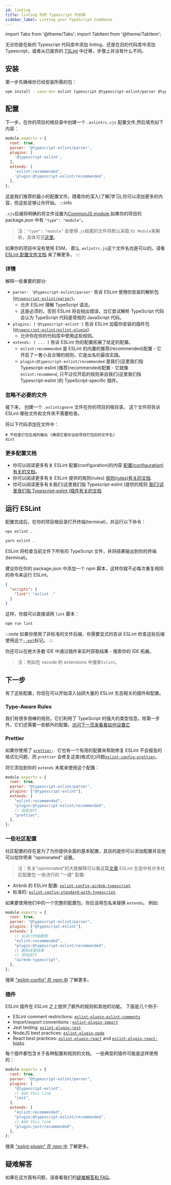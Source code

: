 ```yaml
---
id: linting
title: linting 你的 Typescript 代码库
sidebar_label: Linting your TypeScript Codebase
---
```


import Tabs from '@theme/Tabs';
import TabItem from '@theme/TabItem';

无论你是在新的 Typescript 代码库中添加 linting、还是在旧的代码库中添加 Typescript，或者从已废弃的 [TSLint](https://www.npmjs.com/package/tslint) 中迁移，步骤上并没有什么不同。

## 安装

第一步先确保你已经安装所需的包：

```bash npm2yarn
npm install --save-dev eslint typescript @typescript-eslint/parser @typescript-eslint/eslint-plugin
```

## 配置

下一步，在你的项目的根目录中创建一个 `.eslintrc.cjs` 配置文件,然后填充如下内容：

<!-- prettier-ignore -->
```js title=".eslintrc.cjs"
module.exports = {
  root: true,
  parser: '@typescript-eslint/parser',
  plugins: [
    '@typescript-eslint',
  ],
  extends: [
    'eslint:recommended',
    'plugin:@typescript-eslint/recommended',
  ],
};
```

这是我们推荐的最小的配置文件。随着你的深入(了解|学习),你可以添加更多的内容，但这些足够让你开始。
:::info

`.cjs`后缀将明确的将文件设置为[CommonJS module](https://nodejs.org/dist/latest-v18.x/docs/api/modules.html),如果你的项目的 package.json 中有 `"type": "module"`。

> 注：`"type": "module"` 会使得`.js`结尾的文件将默认采取 `ES Module`来解析，具体可见[这里](https://nodejs.org/docs/latest-v13.x/api/esm.html#esm_enabling)。

如果你的项目中没有使用 ESM， 那么`.eslintrc.js`这个文件名也是可以的。请看 [ESLint 配置文件文档](https://eslint.org/docs/user-guide/configuring/configuration-files) 来了解更多。
:::

### 详情

解释一些重要的部分:

- `parser: '@typescript-eslint/parser'` 告诉 ESLint 使用你安装的解析包 ([`@typescript-eslint/parser`](https://github.com/typescript-eslint/typescript-eslint/tree/main/packages/parser))。
  - 允许 ESLint 理解 TypeScript 语法。
  - 这是必须的，否则 ESLint 将会抛出错误，当它尝试解析 TypeScript 代码会认为 TypeScript 代码是常规的 JavaScript 代码。
- `plugins: ['@typescript-eslint']` 告诉 ESLint 加载你安装的插件包 ([`@typescript-eslint/eslint-plugin`](https://github.com/typescript-eslint/typescript-eslint/tree/main/packages/eslint-plugin)).
  - 允许你在你的代码库中使用这些规则。
- `extends: [ ... ]` 告诉 ESLint 你的配置拓展了给定的配置。
  - `eslint:recommended` 是 ESLint 的内置的推荐(recommended)配置 - 它开启了一套小且合理的规则，它是出名的最佳实践。
  - `plugin:@typescript-eslint/recommended` 是我们(这里我们指 Typescript-eslint )推荐(recommended)配置 - 它就像 `eslint:recommend`, 只不过仅开启的规则来自我们(这里我们指 Typescript-eslint )的 TypeScript-specific 插件。

### 忽略不必要的文件

接下来， 创建一个 `.eslintignore` 文件在你的项目的根目录。
这个文件将告诉 ESLint 哪些文件和文件夹不需要检查。

将以下代码添加在文件中：

```ignore title=".eslintignore"
# 不检查打包生成的输出 (确保它是你当前项目打包后的文件名)
dist
```

### 更多配置文档

- 你可以阅读更多有关 ESLint 配置(configuration)的内容 [配置(configuration)有关的文档](https://eslint.org/docs/user-guide/configuring)。
- 你可以阅读更多有关 ESLint 提供的规则(rules) [规则(rules)有关的文档](https://eslint.org/docs/rules/).
- 你可以阅读更多有关我们(这里我们指 Typescript-eslint )提供的规则 [我们(这里我们指 Typescript-eslint )插件有关的文档](https://typescript-eslint.io/rules/)

## 运行 ESLint

配置完成后，在你的项目根目录打开终端(terminal)，并运行以下命令：
<Tabs groupId="npm2yarn">
<TabItem value="npm">

```bash
npx eslint .
```

</TabItem>
<TabItem value="Yarn">

```bash
yarn eslint .
```

</TabItem>
</Tabs>

ESLint 将检查当前文件下所有的 TypeScript 文件，并将结果输出到你的终端(terminal)。

建议你在你的 package.json 中添加一个 npm 脚本，这样你就不必每次重复相同的命令来运行 ESLint。

```json title="package.json"
{
  "scripts": {
    "lint": "eslint ."
  }
}
```

这样，你就可以直接调用 `lint` 脚本：

```bash npm2yarn
npm run lint
```

:::note
如果你使用了非标准的文件后缀，你需要显式的告诉 ESLint 检查这些后缀使用这个[`--ext`](https://eslint.org/docs/user-guide/command-line-interface#--ext)标记。
:::

你还可以在绝大多数 IDE 中通过插件来实时获取结果 - 搜索你的 IDE 拓展。

> 注：例如在 vscode 的 extensions 中搜索`tslint`。

## 下一步

有了这些配置，你现在可以开始深入钻研大量的 ESLint 生态相关的插件和配置。

### Type-Aware Rules

我们有很多很棒的规则，它们利用了 TypeScript 的强大的类型信息。除第一步外，它们还需要一些额外的配置。[访问下一页来看看如何设置它](./TYPED_LINTING.md)

### Prettier

如果你使用了 [`prettier`](https://www.npmjs.com/package/prettier)， 它也有一个有用的配置来帮助修复 ESLint 不会报告的格式化问题，而 `prettier` 会修复这类(格式化)问题[`eslint-config-prettier`](https://www.npmjs.com/package/eslint-config-prettier)。

将它添加到你的 `extends` 末尾来使用这个配置：

```js title=".eslintrc.js"
module.exports = {
  root: true,
  parser: "@typescript-eslint/parser",
  plugins: ["@typescript-eslint"],
  extends: [
    "eslint:recommended",
    "plugin:@typescript-eslint/recommended",
    // 加到这行
    "prettier",
  ],
};
```

### 一些社区配置

社区配置的存在是为了为你提供全面的基本配置，其目的是你可以添加配置并且他可以给你带来 "opinionated" 设置。

> 注：有关"opinionated"的大致解释可以看这篇[文章](https://github.yanhaixiang.com/linter-tutorial/theory/history.html#prettier)
> ESLint 生态中有许多社区配置包
> 一些流行的 "一键" 配置:

- Airbnb 的 ESLint 配置: [`eslint-config-airbnb-typescript`](https://www.npmjs.com/package/eslint-config-airbnb-typescript).
- 标准的: [`eslint-config-standard-with-typescript`](https://www.npmjs.com/package/eslint-config-standard-with-typescript).

如果要使用他们中的一个完整的配置包，你应该用包名来替换 `extends`。
例如:

```js title=".eslintrc.js"
module.exports = {
  root: true,
  parser: "@typescript-eslint/parser",
  plugins: ["@typescript-eslint"],
  extends: [
    // 从这行开始删除
    "eslint:recommended",
    "plugin:@typescript-eslint/recommended",
    // 删到这里结束
    // 添加这行
    "airbnb-typescript",
  ],
};
```

<!-- markdownlint-disable MD044 -->

搜索 ["eslint-config" 在 npm 中](https://www.npmjs.com/search?q=eslint-config) 了解更多。

### 插件

ESLint 插件在 ESLint 之上提供了额外的规则和其他的功能。
下面是几个例子:

- ESLint comment restrictions: [`eslint-plugin-eslint-comments`](https://www.npmjs.com/package/eslint-plugin-eslint-comments)
- Import/export conventions : [`eslint-plugin-import`](https://www.npmjs.com/package/eslint-plugin-import)
- Jest testing: [`eslint-plugin-jest`](https://www.npmjs.com/package/eslint-plugin-jest)
- NodeJS best practices: [`eslint-plugin-node`](https://www.npmjs.com/package/eslint-plugin-node)
- React best practices: [`eslint-plugin-react`](https://www.npmjs.com/package/eslint-plugin-react) and [`eslint-plugin-react-hooks`](https://www.npmjs.com/package/eslint-plugin-react-hooks)

每个插件都包含关于各种配置和规则的文档。
一些典型的插件可能是这样使用的：

```js title=".eslintrc.js"
module.exports = {
  root: true,
  parser: "@typescript-eslint/parser",
  plugins: [
    "@typescript-eslint",
    // Add this line
    "jest",
  ],
  extends: [
    "eslint:recommended",
    "plugin:@typescript-eslint/recommended",
    // Add this line
    "plugin:jest/recommended",
  ],
};
```

<!-- markdownlint-disable MD044 -->

搜索 ["eslint-plugin" 在 npm 中](https://www.npmjs.com/search?q=eslint-plugin) 了解更多。

## 疑难解答

如果在这方面有问题，请查看我们的[疑难解答和 FAQ](./TROUBLESHOOTING.md)。
